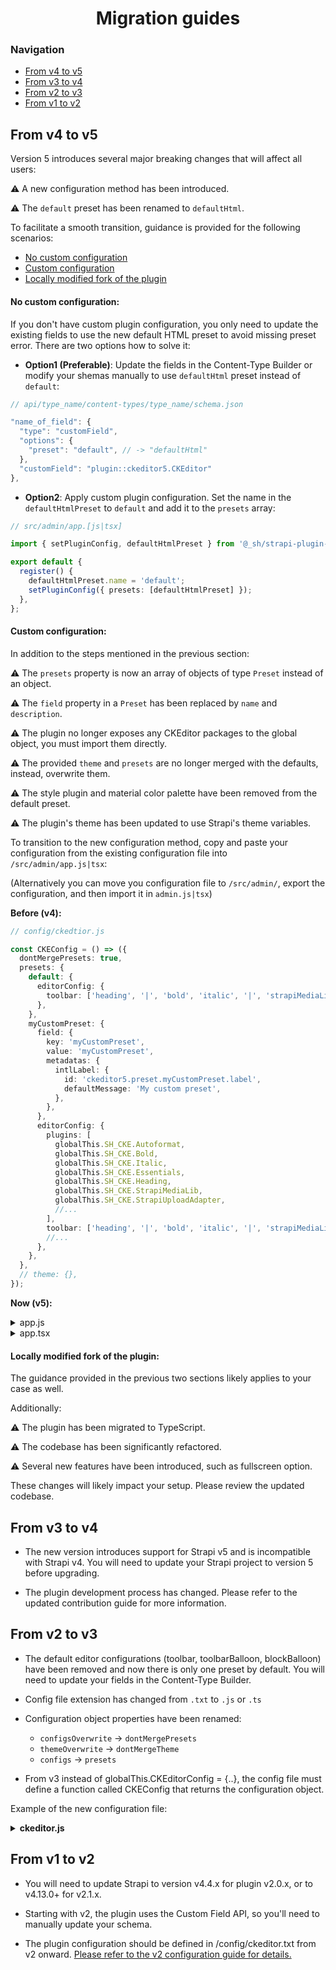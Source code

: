 <h1 align="center">Migration guides</h1>

### Navigation

- [From v4 to v5](#4to5)
- [From v3 to v4](#3to4)
- [From v2 to v3](#2to3)
- [From v1 to v2](#1to2)

## <a id="4to5"></a>From v4 to v5

Version 5 introduces several major breaking changes that will affect all users:

⚠️ A new configuration method has been introduced.

⚠️ The `default` preset has been renamed to `defaultHtml`.

To facilitate a smooth transition, guidance is provided for the following scenarios:

- [No custom configuration](#no-custom-configuration)
- [Custom configuration](#custom-configuration)
- [Locally modified fork of the plugin](#locally-modified-fork)

#### <a id="no-custom-configuration"></a>No custom configuration:

If you don't have custom plugin configuration, you only need to update the existing fields to use
the new default HTML preset to avoid missing preset error. There are two options how to solve it:

- **Option1 (Preferable)**: Update the fields in the Content-Type Builder or modify your shemas
  manually to use `defaultHtml` preset instead of `default`:

```js
// api/type_name/content-types/type_name/schema.json

"name_of_field": {
  "type": "customField",
  "options": {
    "preset": "default", // -> "defaultHtml"
  },
  "customField": "plugin::ckeditor5.CKEditor"
},
```

- **Option2**: Apply custom plugin configuration. Set the name in the `defaultHtmlPreset` to
  `default` and add it to the `presets` array:

```ts
// src/admin/app.[js|tsx]

import { setPluginConfig, defaultHtmlPreset } from '@_sh/strapi-plugin-ckeditor';

export default {
  register() {
    defaultHtmlPreset.name = 'default';
    setPluginConfig({ presets: [defaultHtmlPreset] });
  },
};
```

#### <a id="custom-configuration">Custom configuration:

In addition to the steps mentioned in the previous section:

⚠️ The `presets` property is now an array of objects of type `Preset` instead of an object.

⚠️ The `field` property in a `Preset` has been replaced by `name` and `description`.

⚠️ The plugin no longer exposes any CKEditor packages to the global object, you must import them
directly.

⚠️ The provided `theme` and `presets` are no longer merged with the defaults, instead, overwrite them.

⚠️ The style plugin and material color palette have been removed from the default preset.

⚠️ The plugin's theme has been updated to use Strapi's theme variables.

To transition to the new configuration method, copy and paste your configuration from the existing
configuration file into `/src/admin/app.js|tsx`:

(Alternatively you can move you configuration file to `/src/admin/`, export the configuration,
and then import it in `admin.js|tsx`)

**Before (v4):**

```ts
// config/ckedtior.js

const CKEConfig = () => ({
  dontMergePresets: true,
  presets: {
    default: {
      editorConfig: {
        toolbar: ['heading', '|', 'bold', 'italic', '|', 'strapiMediaLib', '|', 'undo', 'redo'],
      },
    },
    myCustomPreset: {
      field: {
        key: 'myCustomPreset',
        value: 'myCustomPreset',
        metadatas: {
          intlLabel: {
            id: 'ckeditor5.preset.myCustomPreset.label',
            defaultMessage: 'My custom preset',
          },
        },
      },
      editorConfig: {
        plugins: [
          globalThis.SH_CKE.Autoformat,
          globalThis.SH_CKE.Bold,
          globalThis.SH_CKE.Italic,
          globalThis.SH_CKE.Essentials,
          globalThis.SH_CKE.Heading,
          globalThis.SH_CKE.StrapiMediaLib,
          globalThis.SH_CKE.StrapiUploadAdapter,
          //...
        ],
        toolbar: ['heading', '|', 'bold', 'italic', '|', 'strapiMediaLib', '|', 'undo', 'redo'],
        //...
      },
    },
  },
  // theme: {},
});
```

**Now (v5):**

<details>
  <summary>app.js</summary>

```ts
// src/admin/app.js

import { Autoformat, Bold, Italic, Essentials, Heading } from 'ckeditor5';

import {
  setPluginConfig,
  defaultHtmlPreset,
  StrapiMediaLib,
  StrapiUploadAdapter,
} from '@_sh/strapi-plugin-ckeditor';

const CKEConfig = () => ({
  presets: [
    {
      ...defaultHtmlPreset,

      /**
       * If you use default preset and haven't updated your schemas to replace
       * the `default` preset with `defaultHtml`, you can change `name`
       * in defaultHtmlPreset to 'default' to avoid missing preset error.
       */
      // name: 'default',

      editorConfig: {
        ...defaultHtmlPreset.editorConfig,
        toolbar: ['heading', '|', 'bold', 'italic', '|', 'strapiMediaLib', '|', 'undo', 'redo'],
      },
    },
    {
      name: 'myCustomPreset',
      description: 'My custom preset',
      editorConfig: {
        licenseKey: 'GPL',
        plugins: [
          Autoformat,
          Bold,
          Italic,
          Essentials,
          Heading,
          StrapiMediaLib,
          StrapiUploadAdapter,
          //...
        ],
        toolbar: ['heading', '|', 'bold', 'italic', '|', 'strapiMediaLib', '|', 'undo', 'redo'],
        //...
      },
    },
  ],
  // theme: {},
});

export default {
  register() {
    const myConfig = CKEConfig();
    setPluginConfig(myConfig);
  },
};
```

</details>

<details>
  <summary>app.tsx</summary>

```ts
// src/admin/app.tsx

import { Autoformat, Bold, Italic, Essentials, Heading } from 'ckeditor5';

import {
  type PluginConfig,
  setPluginConfig,
  defaultHtmlPreset,
  StrapiMediaLib,
  StrapiUploadAdapter,
} from '@_sh/strapi-plugin-ckeditor';

const CKEConfig = (): PluginConfig => ({
  presets: [
    {
      ...defaultHtmlPreset,

      /**
       * If you use default preset and haven't updated your schemas to replace
       * the `default` preset with `defaultHtml`, you can change `name`
       * in defaultHtmlPreset to 'default' to avoid missing preset error.
       */
      // name: 'default',

      editorConfig: {
        ...defaultHtmlPreset.editorConfig,
        toolbar: ['heading', '|', 'bold', 'italic', '|', 'strapiMediaLib', '|', 'undo', 'redo'],
      },
    },
    {
      name: 'myCustomPreset',
      description: 'My custom preset',
      editorConfig: {
        licenseKey: 'GPL',
        plugins: [
          Autoformat,
          Bold,
          Italic,
          Essentials,
          Heading,
          StrapiMediaLib,
          StrapiUploadAdapter,
          //...
        ],
        toolbar: ['heading', '|', 'bold', 'italic', '|', 'strapiMediaLib', '|', 'undo', 'redo'],
        //...
      },
    },
  ],
  // theme: {},
});

export default {
  register() {
    const myConfig = CKEConfig();
    setPluginConfig(myConfig);
  },
};
```

</details>

#### <a id="locally-modified-fork">Locally modified fork of the plugin:

The guidance provided in the previous two sections likely applies to your case as well.

Additionally:

⚠️ The plugin has been migrated to TypeScript.

⚠️ The codebase has been significantly refactored.

⚠️ Several new features have been introduced, such as fullscreen option.

These changes will likely impact your setup. Please review the updated codebase.

## <a id="3to4"></a>From v3 to v4

- The new version introduces support for Strapi v5 and is incompatible with Strapi v4. You will need to update your Strapi project to version 5 before upgrading.

- The plugin development process has changed. Please refer to the updated contribution guide for more information.

## <a id="2to3"></a>From v2 to v3

- The default editor configurations (toolbar, toolbarBalloon, blockBalloon) have been removed and now there is only one preset by default. You will need to update your fields in the Content-Type Builder.

- Config file extension has changed from `.txt` to `.js` or `.ts`
- Configuration object properties have been renamed:
  - `configsOverwrite` -> `dontMergePresets`
  - `themeOverwrite` -> `dontMergeTheme`
  - `configs` -> `presets`
- From v3 instead of globalThis.CKEditorConfig = {..}, the config file must define a function called CKEConfig that returns the configuration object.

Example of the new configuration file:

<details>
   <summary><b>ckeditor.js</b></summary>

```js
const CKEConfig = () => ({
  presets: {
    myCustomPreset: {
      field: {
        key: 'myCustomPreset',
        value: 'myCustomPreset',
        metadatas: {
          intlLabel: {
            id: 'ckeditor5.preset.myCustomPreset.label',
            defaultMessage: 'My custom preset',
          },
        },
      },
      editorConfig: {
        plugins: [
          globalThis.SH_CKE.Autoformat,
          globalThis.SH_CKE.Bold,
          globalThis.SH_CKE.Italic,
          globalThis.SH_CKE.Essentials,
          globalThis.SH_CKE.Heading,
          globalThis.SH_CKE.Image,
          globalThis.SH_CKE.ImageCaption,
          globalThis.SH_CKE.ImageStyle,
          globalThis.SH_CKE.ImageToolbar,
          globalThis.SH_CKE.ImageUpload,
          globalThis.SH_CKE.Indent,
          globalThis.SH_CKE.Link,
          globalThis.SH_CKE.List,
          globalThis.SH_CKE.Paragraph,
          globalThis.SH_CKE.PasteFromOffice,
          globalThis.SH_CKE.Table,
          globalThis.SH_CKE.TableToolbar,
          globalThis.SH_CKE.TableColumnResize,
          globalThis.SH_CKE.TableCaption,
          globalThis.SH_CKE.StrapiMediaLib,
          globalThis.SH_CKE.StrapiUploadAdapter,
        ],
        toolbar: [
          'heading',
          '|',
          'bold',
          'italic',
          'link',
          'bulletedList',
          'numberedList',
          '|',
          'strapiMediaLib',
          'insertTable',
          '|',
          'undo',
          'redo',
        ],
        heading: {
          options: [
            { model: 'paragraph', title: 'Paragraph', class: 'ck-heading_paragraph' },
            { model: 'heading1', view: 'h1', title: 'Heading 1', class: 'ck-heading_heading1' },
            { model: 'heading2', view: 'h2', title: 'Heading 2', class: 'ck-heading_heading2' },
            { model: 'heading3', view: 'h3', title: 'Heading 3', class: 'ck-heading_heading3' },
            { model: 'heading4', view: 'h4', title: 'Heading 4', class: 'ck-heading_heading4' },
          ],
        },
        image: {
          toolbar: [
            'imageStyle:inline',
            'imageStyle:block',
            'imageStyle:side',
            '|',
            'toggleImageCaption',
            'imageTextAlternative',
          ],
        },
        table: {
          contentToolbar: ['tableColumn', 'tableRow', 'mergeTableCells', '|', 'toggleTableCaption'],
        },
      },
    },
  },
});
```

</details>

## <a id="1to2"></a>From v1 to v2

- You will need to update Strapi to version v4.4.x for plugin v2.0.x, or to v4.13.0+ for v2.1.x.

- Starting with v2, the plugin uses the Custom Field API, so you'll need to manually update your schema.

- The plugin configuration should be defined in /config/ckeditor.txt from v2 onward. [Please refer to the v2 configuration guide for details.](https://github.com/nshenderov/strapi-plugin-ckeditor/blob/e782475f54b8a50a04f55275c89ef5bf61a15745/README.md?plain=1#L54)
